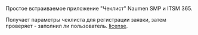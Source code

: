 Простое встраиваемое приложение "Чеклист" Naumen SMP и ITSM 365.

Получает параметры чеклиста для регистрации заявки, затем проверяет - заполнил ли пользователь.
[license](https://github.com/dart-lang/stagehand/blob/master/LICENSE).

